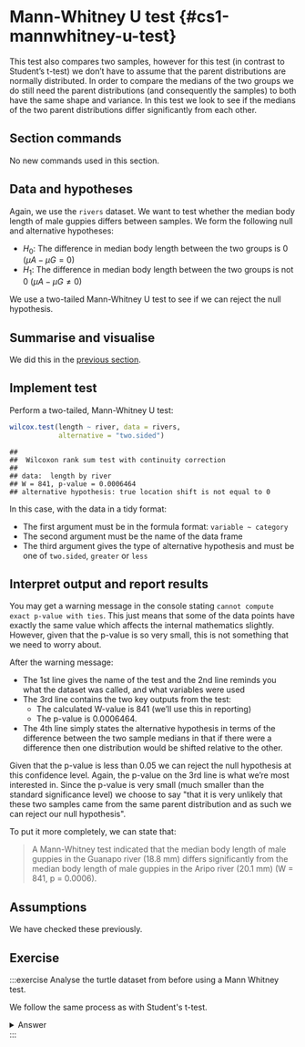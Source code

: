 


# Mann-Whitney U test {#cs1-mannwhitney-u-test}
This test also compares two samples, however for this test (in contrast to Student’s t-test) we don’t have to assume that the parent distributions are normally distributed. In order to compare the medians of the two groups we do still need the parent distributions (and consequently the samples) to both have the same shape and variance. In this test we look to see if the medians of the two parent distributions differ significantly from each other.

## Section commands
No new commands used in this section.

## Data and hypotheses
Again, we use the `rivers` dataset. We want to test whether the median body length of male guppies differs between samples. We form the following null and alternative hypotheses:

-	$H_0$: The difference in median body length between the two groups is 0 $(\mu A - \mu G = 0)$
-	$H_1$: The difference in median body length between the two groups is not 0 $(\mu A - \mu G \neq 0)$

We use a two-tailed Mann-Whitney U test to see if we can reject the null hypothesis.

## Summarise and visualise
We did this in the [previous section](#cs1-students-sumvisual).

## Implement test
Perform a two-tailed, Mann-Whitney U test:


```r
wilcox.test(length ~ river, data = rivers,
            alternative = "two.sided")
```

```
## 
## 	Wilcoxon rank sum test with continuity correction
## 
## data:  length by river
## W = 841, p-value = 0.0006464
## alternative hypothesis: true location shift is not equal to 0
```
In this case, with the data in a tidy format:

-	The first argument must be in the formula format: `variable ~ category`
-	The second argument must be the name of the data frame
-	The third argument gives the type of alternative hypothesis and must be one of `two.sided`, `greater` or `less` 

## Interpret output and report results
You may get a warning message in the console stating `cannot compute exact p-value with ties`. This just means that some of the data points have exactly the same value which affects the internal mathematics slightly. However, given that the p-value is so very small, this is not something that we need to worry about.

After the warning message:

-	The 1st line gives the name of the test and the 2nd line reminds you what the dataset was called, and what variables were used
-	The 3rd line contains the two key outputs from the test:
    - The calculated W-value is 841 (we’ll use this in reporting)
    - The p-value is 0.0006464. 
-	The 4th line simply states the alternative hypothesis in terms of the difference between the two sample medians in that if there were a difference then one distribution would be shifted relative to the other. 

Given that the p-value is less than 0.05 we can reject the null hypothesis at this confidence level.
Again, the p-value on the 3rd line is what we’re most interested in. Since the p-value is very small (much smaller than the standard significance level) we choose to say "that it is very unlikely that these two samples came from the same parent distribution and as such we can reject our null hypothesis".

To put it more completely, we can state that:

> A Mann-Whitney test indicated that the median body length of male guppies in the Guanapo river (18.8 mm) differs significantly from the median body length of male guppies in the Aripo river (20.1 mm) (W = 841, p = 0.0006).

## Assumptions
We have checked these previously.

## Exercise
:::exercise
Analyse the turtle dataset from before using a Mann Whitney test.

We follow the same process as with Student's t-test.

<details><summary>Answer</summary>

**Hypotheses**

$H_0$ : male median $=$ female median

$H_1$ : male median $\neq$ female median

**Summarise and visualise**

This is the same as before.

**Assumptions**

We've already checked that the variances of the two groups are similar, so we're OK there. Whilst the Mann-Whitney test doesn't require normality or symmetry of distributions it does require that the distributions have the same shape. In this example, with just a handful of data points in each group, it's quite hard to make this call one way or another. My advice in this case would be say that unless it's obvious that the distributions are very different we can just allow this assumption to pass, and you're only going see obvious differences in distribution shape when you have considerably more data points than we have here.

**Carry out a Mann-Whitney test**


```r
wilcox.test(serum ~ sex, data = turtle,
            alternative = "two.sided")
```

```
## 
## 	Wilcoxon rank sum exact test
## 
## data:  serum by sex
## W = 26, p-value = 0.5338
## alternative hypothesis: true location shift is not equal to 0
```

This gives us exactly the same conclusion that we got from the two-sample t-test _i.e_. that there isn't any significant difference between the two groups.

A Mann-Whitney test indicated that there wasn't a significant difference in the median Serum Cholesterol levels between male and female turtles (W = 26, p = 0.534)

</details>
:::
